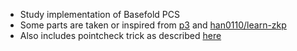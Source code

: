 * Study implementation of Basefold PCS
* Some parts are taken or inspired from [p3](https://github.com/Plonky3/Plonky3/) and [han0110/learn-zkp](https://github.com/han0110/learn-zkp)
* Also includes pointcheck trick as described [here](https://hackmd.io/@Ingonyama/point-check)